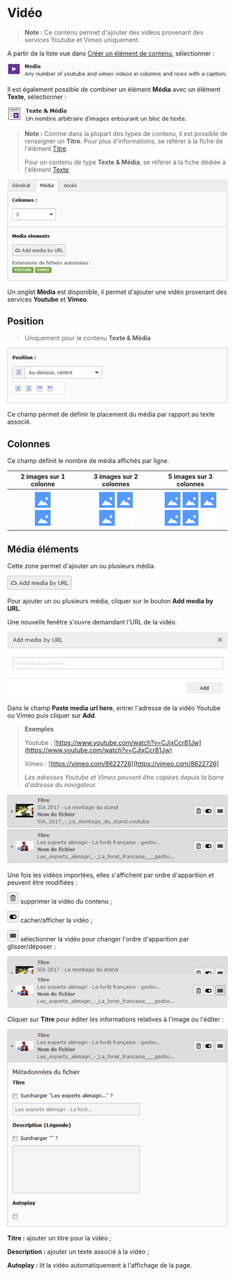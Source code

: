 # Vidéo

> **Note :** Ce contenu permet d'ajouter des vidéos provenant des services Youtube et Vimeo uniquement.

A partir de la liste vue dans [Créer un élément de contenu](../creer-un-element-de-contenu.md), sélectionner :

![](../../../.gitbook/assets/add_content_media.png)

Il est également possible de combiner un élément **Média** avec un élément **Texte**, sélectionner :

![](../../../.gitbook/assets/add_content_media_texte.png)

> **Note :** Comme dans la plupart des types de contenu, il est possible de renseigner un **Titre**. Pour plus d'informations, se référer à la fiche de l'élément [Titre](titre.md).
>
> Pour un contenu de type **Texte & Média**, se référer à la fiche dédiée à l'élément [Texte](texte.md).

![](../../../.gitbook/assets/add_content_media_ong.png)

Un onglet **Média** est disponible, il permet d'ajouter une vidéo provenant des services **Youtube** et **Vimeo**.

## Position

> Uniquement pour le contenu **Texte & Média**

![](../../../.gitbook/assets/add_content_img_pos.png)

Ce champ permet de définir le placement du média par rapport au texte associé.

## **Colonnes**

Ce champ définit le nombre de média affichés par ligne.

| 2 images sur 1 colonne | 3 images sur 2 colonnes | 5 images sur 3 colonnes |
| :---: | :---: | :---: |
| ![](../../../.gitbook/assets/add_content_img_ex3.png) | ![](../../../.gitbook/assets/add_content_img_ex1.png) | ![](../../../.gitbook/assets/add_content_img_ex2.png) |

## Média éléments

Cette zone permet d'ajouter un ou plusieurs média.

![](../../../.gitbook/assets/add_content_media_btn.png)

Pour ajouter un ou plusieurs média, cliquer sur le bouton **Add media by URL**.

Une nouvelle fenêtre s'ouvre demandant l'URL de la vidéo.

![](../../../.gitbook/assets/add_content_media_popup.png)

Dans le champ **Paste media url here**, entrer l'adresse de la vidéo Youtube ou Vimeo puis cliquer sur **Add**.

> **Exemples**
>
> Youtube : [https://www.youtube.com/watch?v=CJjxCcr81Jw](https://www.youtube.com/watch?v=CJjxCcr81Jw)
>
> Vimeo : [https://vimeo.com/8622726](https://vimeo.com/8622726)
>
> _Les adresses Youtube et Vimeo peuvent être copiées depuis la barre d'adresse du navigateur._

![](../../../.gitbook/assets/add_content_media_liste.png)

Une fois les vidéos importées, elles s'affichent par ordre d'apparition et peuvent être modifiées :

![](../../../.gitbook/assets/rm_btn.png) supprimer la vidéo du contenu ;

![](../../../.gitbook/assets/hide_btn.png) cacher/afficher la vidéo ;

![](../../../.gitbook/assets/btn_select%20%281%29.png) sélectionner la vidéo pour changer l'ordre d'apparition par glisser/déposer :

![](../../../.gitbook/assets/add_content_media_ordre.png)

Cliquer sur **Titre** pour éditer les informations relatives à l'image ou l'éditer :

![](../../../.gitbook/assets/add_content_media_detail.png)

**Titre :** ajouter un titre pour la vidéo ;

**Description :** ajouter un texte associé à la vidéo ;

**Autoplay :** lit la vidéo automatiquement à l'affichage de la page.

